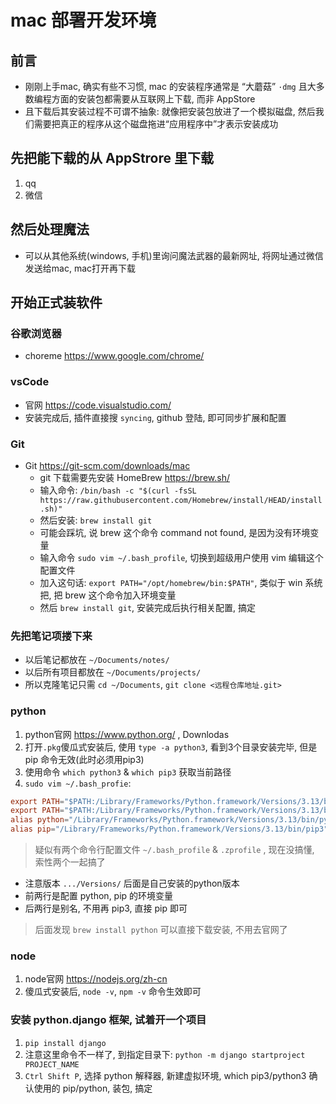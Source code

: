 # mac 部署开发环境

## 前言

- 刚刚上手mac, 确实有些不习惯, mac 的安装程序通常是 “大蘑菇” `·dmg` 且大多数编程方面的安装包都需要从互联网上下载, 而非 AppStore
- 且下载后其安装过程不可谓不抽象: 就像把安装包放进了一个模拟磁盘, 然后我们需要把真正的程序从这个磁盘拖进“应用程序中”才表示安装成功

## 先把能下载的从 AppStrore 里下载

1. qq
2. 微信

## 然后处理魔法

- 可以从其他系统(windows, 手机)里询问魔法武器的最新网址, 将网址通过微信发送给mac, mac打开再下载

## 开始正式装软件

### 谷歌浏览器

- choreme <https://www.google.com/chrome/>

### vsCode

- 官网 <https://code.visualstudio.com/>
- 安装完成后, 插件直接搜 `syncing`, github 登陆, 即可同步扩展和配置

### Git

- Git <https://git-scm.com/downloads/mac>
  - git 下载需要先安装 HomeBrew <https://brew.sh/>
  - 输入命令: `/bin/bash -c "$(curl -fsSL https://raw.githubusercontent.com/Homebrew/install/HEAD/install.sh)"`
  - 然后安装: `brew install git`
  - 可能会踩坑, 说 brew 这个命令 command not found, 是因为没有环境变量
  - 输入命令 `sudo vim ~/.bash_profile`, 切换到超级用户使用 vim 编辑这个配置文件
  - 加入这句话: `export PATH="/opt/homebrew/bin:$PATH"`, 类似于 win 系统把, 把 brew 这个命令加入环境变量
  - 然后 `brew install git`, 安装完成后执行相关配置, 搞定

### 先把笔记项搂下来

- 以后笔记都放在 `~/Documents/notes/`
- 以后所有项目都放在 `~/Documents/projects/`
- 所以克隆笔记只需 `cd ~/Documents`, `git clone <远程仓库地址.git>`

### python

1. python官网 <https://www.python.org/> , Downlodas
2. 打开`.pkg`傻瓜式安装后, 使用 `type -a python3`, 看到3个目录安装完毕, 但是 pip 命令无效(此时必须用pip3)
3. 使用命令 `which python3` & `which pip3` 获取当前路径
4. `sudo vim ~/.bash_profie`:

```conf
export PATH="$PATH:/Library/Frameworks/Python.framework/Versions/3.13/bin/python3"
export PATH="$PATH:/Library/Frameworks/Python.framework/Versions/3.13/bin/pip3"
alias python="/Library/Frameworks/Python.framework/Versions/3.13/bin/python3"
alias pip="/Library/Frameworks/Python.framework/Versions/3.13/bin/pip3"
```

> 疑似有两个命令行配置文件 `~/.bash_profile` &  `.zprofile` , 现在没搞懂, 索性两个一起搞了

- 注意版本 `.../Versions/` 后面是自己安装的python版本
- 前两行是配置 python, pip 的环境变量
- 后两行是别名, 不用再 pip3, 直接 pip 即可

> 后面发现 `brew install python` 可以直接下载安装, 不用去官网了

### node

1. node官网 <https://nodejs.org/zh-cn>
2. 傻瓜式安装后, `node -v`, `npm -v` 命令生效即可

### 安装 python.django 框架, 试着开一个项目

1. `pip install django`
2. 注意这里命令不一样了, 到指定目录下: `python -m django startproject PROJECT_NAME`
3. `Ctrl Shift P`, 选择 python 解释器, 新建虚拟环境, which pip3/python3 确认使用的 pip/python, 装包, 搞定

